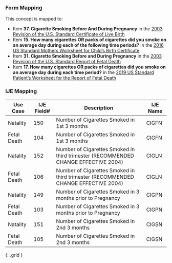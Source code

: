 ### Form Mapping
This concept is mapped to:
 * Item **37. Cigarette Smoking Before And During Pregnancy** in the [2003 Revision of the U.S. Standard Certificate of Live Birth](https://www.cdc.gov/nchs/data/dvs/birth11-03final-ACC.pdf)
 * Item **15. How many cigarettes OR packs of cigarettes did you smoke on an average day during each of the following time periods?** in the [2016 US Standard Mothers Worksheet for Child’s Birth Certificate](https://www.cdc.gov/nchs/data/dvs/moms-worksheet-2016-508.pdf)
 * Item **31. Cigarette Smoking Before and During Pregnancy** in the [2003 Revision of the U.S. Standard Report of Fetal Death](https://www.cdc.gov/nchs/data/dvs/FDEATH11-03finalACC.pdf)
 * Item **17. How many cigarettes OR packs of cigarettes did you smoke on an average day during each time period?** in the [2019 US Standard Patient’s Worksheet for the Report of Fetal Death](https://www.cdc.gov/nchs/data/dvs/fetal-death-mother-worksheet-english-2019-508.pdf)

### IJE Mapping

| **Use Case** | **IJE Field#** | **Description** | **IJE Name** |
| ------------ | -------------- | --------------- | ------------ |
| Natality | 150 | Number of Cigarettes Smoked in 1st 3 months | CIGFN |
| Fetal Death | 104 | Number of Cigarettes Smoked in 1st 3 months | CIGFN |
| Natality | 152 | Number of Cigarettes Smoked in  third trimester (RECOMMENDED CHANGE EFFECTIVE 2004) | CIGLN |
| Fetal Death | 106 | Number of Cigarettes Smoked in third trimester (RECOMMENDED CHANGE EFFECTIVE 2004) | CIGLN |
| Natality | 149 | Number of Cigarettes Smoked in 3 months prior to Pregnancy | CIGPN |
| Fetal Death | 103 | Number of Cigarettes Smoked in 3 months prior to Pregnancy | CIGPN |
| Natality | 151 | Number of Cigarettes Smoked in 2nd 3 months | CIGSN |
| Fetal Death | 105 | Number of Cigarettes Smoked in 2nd 3 months | CIGSN |
{: .grid }

